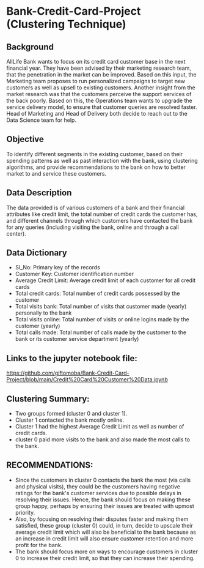 # Bank-Credit-Card-Project (Clustering Technique)

## Background

AllLife Bank wants to focus on its credit card customer base in the next financial year. They have been advised by their marketing research team, that the penetration in the market can be improved. Based on this input, the Marketing team proposes to run personalized campaigns to target new customers as well as upsell to existing customers. Another insight from the market research was that the customers perceive the support services of the back poorly. Based on this, the Operations team wants to upgrade the service delivery model, to ensure that customer queries are resolved faster. Head of Marketing and Head of Delivery both decide to reach out to the Data Science team for help.

## Objective

To identify different segments in the existing customer, based on their spending patterns as well as past interaction with the bank, using clustering algorithms, and provide recommendations to the bank on how to better market to and service these customers.


## Data Description

The data provided is of various customers of a bank and their financial attributes like credit limit, the total number of credit cards the customer has, and different channels through which customers have contacted the bank for any queries (including visiting the bank, online and through a call center).

## Data Dictionary

- Sl_No: Primary key of the records
- Customer Key: Customer identification number
- Average Credit Limit: Average credit limit of each customer for all credit cards
- Total credit cards: Total number of credit cards possessed by the customer
- Total visits bank: Total number of visits that customer made (yearly) personally to the bank
- Total visits online: Total number of visits or online logins made by the customer (yearly)
- Total calls made: Total number of calls made by the customer to the bank or its customer service department (yearly)

## Links to the jupyter notebook file:
https://github.com/giftomoba/Bank-Credit-Card-Project/blob/main/Credit%20Card%20Customer%20Data.ipynb

## Clustering Summary:
- Two groups formed (cluster 0 and cluster 1).
- Cluster 1 contacted the bank mostly online.
- Cluster 1 had the highest Average Credit Limit as well as number of credit cards.
- cluster 0 paid more visits to the bank and also made the most calls to the bank.

## RECOMMENDATIONS:
- Since the customers in cluster 0 contacts the bank the most (via calls and physical visits), they could be the customers having negative ratings for the bank's customer services due to possible delays in resolving their issues. Hence, the bank should focus on making these group happy, perhaps by ensuring their issues are treated with upmost priority.
- Also, by focusing on resolving their disputes faster and making them satisfied, these group (cluster 0) could, in turn, decide to upscale their average credit limit which will also be beneficial to the bank because as an increase in credit limit will also ensure customer retention and more profit for the bank.
- The bank should focus more on ways to encourage customers in cluster 0 to increase their credit limit, so that they can increase their spending.
